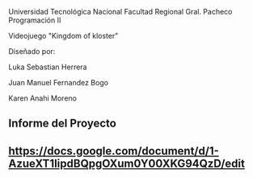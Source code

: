 Universidad Tecnológica Nacional 
Facultad Regional Gral. Pacheco
Programación II

Videojuego  "Kingdom of kloster"

Diseñado por: 

Luka Sebastian Herrera

Juan Manuel Fernandez Bogo

Karen Anahi Moreno


Informe del Proyecto
----------------------------------------------------------------
https://docs.google.com/document/d/1-AzueXT1IipdBQpgOXum0Y00XKG94QzD/edit
----------------------------------------------------------------
